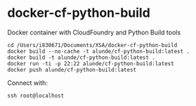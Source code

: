 # docker-cf-python-build
Docker container with CloudFoundry and Python Build tools

```
cd /Users/i830671/Documents/XSA/docker-cf-python-build
docker build --no-cache -t alunde/cf-python-build:latest .
docker build -t alunde/cf-python-build:latest .
docker run -ti -p 22:22 alunde/cf-python-build:latest
docker push alunde/cf-python-build:latest
```

Connect with:
```
ssh root@localhost
```

